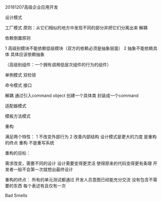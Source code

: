 20181207高级企业应用开发

设计模式

工厂模式
原则：从它们相似的地方中发现不同的部分并把它们分离出来
解耦

依赖倒置原则

1 高级别模块不能依赖低级模块（双方的依赖必须是抽象层面）
2 抽象不能依赖具体 具体应该依赖抽象

（高级别组件：一个拥有调用低层次组件的行为的组件）

单例模式
双检锁

命令模式
接口

解耦 通过引入command object 创建一个具体类 封装成一个command

适配器模式

模板方法模式

重构

满足两个特性： 1 不改变外部行为 2 改善内部结构
设计模式是更大的力度 是重构的终点
重构 不是重写系统

重构的目标：

需求改变，需要不同的设计
设计需要变得更灵活
使得原来的代码变得更有条理
开发者一般不会第一次就想出最终设计

重构的终点：
所有的单元测试都通过
开发人员意图已经能充分交流
没有包含不需要的东西
每个表述有且仅有一次

Bad Smells
